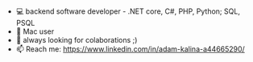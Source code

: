 - 💻 backend software developer - .NET core, C#, PHP, Python; SQL, PSQL
- 🍎 Mac user
- 👀 always looking for colaborations ;)
- 📫 Reach me: https://www.linkedin.com/in/adam-kalina-a44665290/

<!---
kal1nadam/kal1nadam is a ✨ special ✨ repository because its `README.md` (this file) appears on your GitHub profile.
You can click the Preview link to take a look at your changes.
--->
